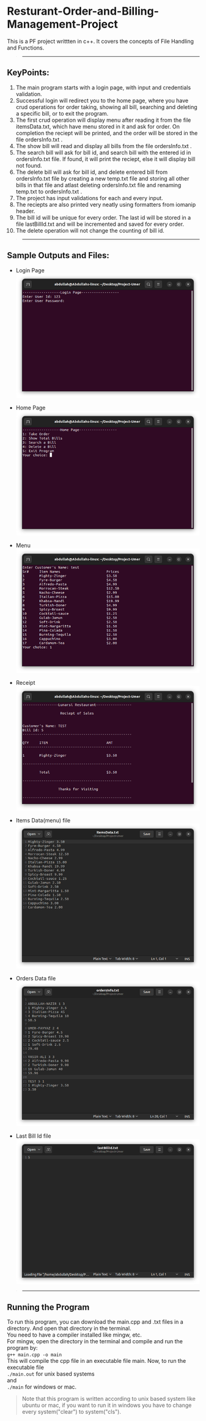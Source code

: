 # Resturant-Order-and-Billing-Management-Project
This is a PF project writtten in c++. It covers the concepts of File Handling and Functions.
>---
## KeyPoints:
1. The main program starts with a login page, with input and credentials validation.  
2. Successful login will redirect you to the home page, where you have crud operations for order taking, showing all bill, searching and deleting a specific bill, or to exit the program.   
3. The first crud operation will display menu after reading it from the file itemsData.txt, which have menu stored in it and ask for order. On completion the reciept will be printed, and the order will be stored in the file ordersInfo.txt .  
4. The show bill will read and display all bills from the file ordersInfo.txt .
5. The search bill will ask for bill id, and search bill with the entered id in ordersInfo.txt file. If found, it will print the reciept, else it will display bill not found.
6. The delete bill will ask for bill id, and delete entered bill from ordersInfo.txt file by creating a new temp.txt file and storing all other bills in that file and atlast deleting ordersInfo.txt file and renaming temp.txt to ordersInfo.txt .
7. The project has input validations for each and every input.
8. The reciepts are also printed very neatly using formatters from iomanip header.
9. The bill id will be unique for every order. The last id will be stored in a file lastBillId.txt and will be incremented and saved for every order.
10. The delete operation will not change the counting of bill id.
>---
## Sample Outputs and Files:
- Login Page  
![Login Page](./Images/login.png)

- Home Page  
![Home Page](./Images/homePage.png)

- Menu  
![Menu](./Images/menu.png)

- Receipt  
![Reciept](./Images/reciept.png)

- Items Data(menu) file  
![Menu](./Images/itemsData.png)

- Orders Data file  
![Orders Data](./Images/ordersInfo.png)

- Last Bill Id file  
![last bill id](./Images/lastBillId.png)

>---
## Running the Program
To run this program, you can download the main.cpp and .txt files in a directory. And open that directory in the terminal.   
You need to have a compiler installed like mingw, etc.  
For mingw, open the directory in the terminal and compile and run the program by:  
`g++ main.cpp -o main`  
This will compile the cpp file in an executable file main. Now, to run the executable file  
`./main.out` for unix based systems   
and  
`./main` for windows or mac.  
> Note that this program is written according to unix based system like ubuntu or mac, if you want to run it in windows you have to change every system("clear") to system("cls").
